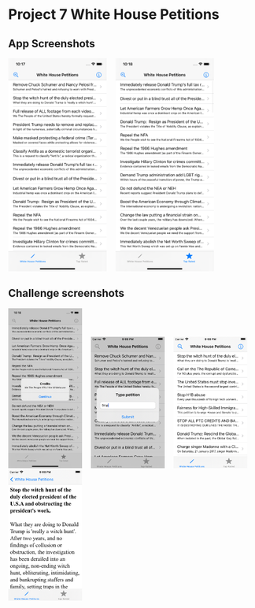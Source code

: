 # Project 7 White House Petitions
<p>

## App Screenshots
<img src= "/Project 7/screenshots/1.png" width = "200">&emsp;
<img src= "/Project 7/screenshots/2.png" width = "200">&emsp;

## Challenge screenshots
<img src= "/Project7/screenshots/challenges/3.png" width = "150">&emsp;
<img src= "/Project7/screenshots/challenges/4.png" width = "150">&emsp;
<img src= "/Project7/screenshots/challenges/5.png" width = "150">&emsp;
<img src= "/Project7/screenshots/challenges/6.png" width = "150">&emsp;
</p>


